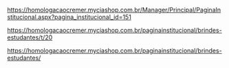https://homologacaocremer.myciashop.com.br/Manager/Principal/PaginaInstitucional.aspx?pagina_institucional_id=151

https://homologacaocremer.myciashop.com.br/paginainstitucional/brindes-estudantes/t/20

https://homologacaocremer.myciashop.com.br/paginainstitucional/brindes-estudantes/
